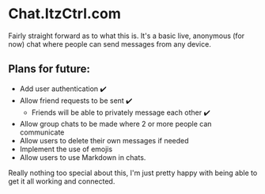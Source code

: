 # Chat.ItzCtrl.com

Fairly straight forward as to what this is. It's a basic live, anonymous (for now) chat where people can send messages from any device.

## Plans for future:
- Add user authentication ✔️
- Allow friend requests to be sent ✔️
  - Friends will be able to privately message each other ✔️
- Allow group chats to be made where 2 or more people can communicate
- Allow users to delete their own messages if needed 
- Implement the use of emojis
- Allow users to use Markdown in chats.

Really nothing too special about this, I'm just pretty happy with being able to get it all working and connected.
